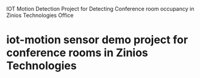 IOT Motion Detection Project for Detecting Conference room occupancy in Zinios Technologies Office
# iot-motion sensor demo project for conference rooms in Zinios Technologies
